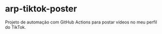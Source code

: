 # arp-tiktok-poster
Projeto de automação com GitHub Actions para postar vídeos no meu perfil do TikTok.
